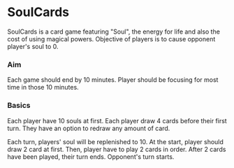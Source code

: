 # SoulCards
SoulCards is a card game featuring "Soul", the energy for life and also the cost of using magical powers. 
Objective of players is to cause opponent player's soul to 0.

### Aim
Each game should end by 10 minutes.
Player should be focusing for most time in those 10 minutes.

### Basics
Each player have 10 souls at first. 
Each player draw 4 cards before their first turn. They have an option to redraw any amount of card.

Each turn, players' soul will be replenished to 10.
At the start, player should draw 2 card at first.
Then, player have to play 2 cards in order.
After 2 cards have been played, their turn ends. Opponent's turn starts.
